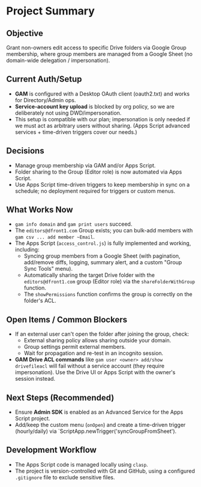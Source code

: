 # Project Summary

## Objective
Grant non-owners edit access to specific Drive folders via Google Group membership, where group members are managed from a Google Sheet (no domain-wide delegation / impersonation).

## Current Auth/Setup
* **GAM** is configured with a Desktop OAuth client (oauth2.txt) and works for Directory/Admin ops.
* **Service-account key upload** is blocked by org policy, so we are deliberately not using DWD/impersonation.
* This setup is compatible with our plan; impersonation is only needed if we must act as arbitrary users without sharing. (Apps Script advanced services + time-driven triggers cover our needs.) 

## Decisions
* Manage group membership via GAM and/or Apps Script.
* Folder sharing to the Group (Editor role) is now automated via Apps Script.
* Use Apps Script time-driven triggers to keep membership in sync on a schedule; no deployment required for triggers or custom menus.

## What Works Now
* `gam info domain` and `gam print users` succeed.
* The `editors@dfront1.com` Group exists; you can bulk-add members with `gam csv ... add member ~Email`. 
* The Apps Script (`access_control.js`) is fully implemented and working, including:
    * Syncing group members from a Google Sheet (with pagination, add/remove diffs, logging, summary alert, and a custom "Group Sync Tools" menu).
    * Automatically sharing the target Drive folder with the `editors@dfront1.com` group (Editor role) via the `shareFolderWithGroup` function.
    * The `showPermissions` function confirms the group is correctly on the folder's ACL.

## Open Items / Common Blockers
* If an external user can't open the folder after joining the group, check:
    * External sharing policy allows sharing outside your domain. 
    * Group settings permit external members.
    * Wait for propagation and re-test in an incognito session.
* **GAM Drive ACL commands** like `gam user <owner> add/show drivefileacl` will fail without a service account (they require impersonation). Use the Drive UI or Apps Script with the owner's session instead.

## Next Steps (Recommended)
* Ensure **Admin SDK** is enabled as an Advanced Service for the Apps Script project.
* Add/keep the custom menu (`onOpen`) and create a time-driven trigger (hourly/daily) via `ScriptApp.newTrigger('syncGroupFromSheet').

## Development Workflow
* The Apps Script code is managed locally using `clasp`.
* The project is version-controlled with Git and GitHub, using a configured `.gitignore` file to exclude sensitive files.